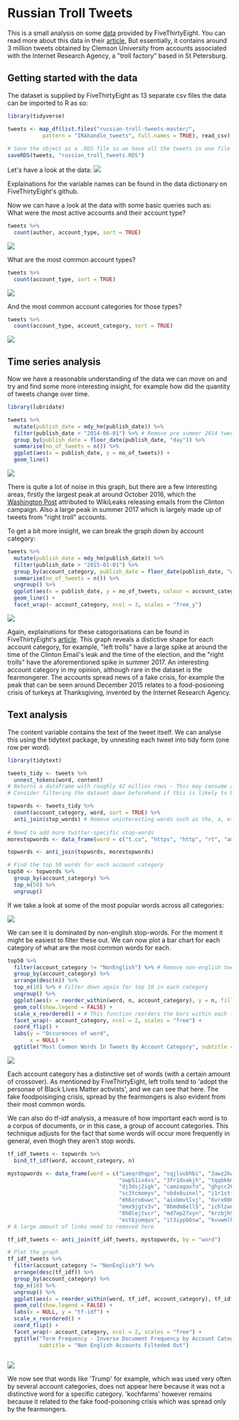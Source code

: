 # Russian Troll Tweets

This is a small analysis on some [data](https://github.com/fivethirtyeight/russian-troll-tweets) provided by FiveThirtyEight.
You can read more about this data in their [article](https://fivethirtyeight.com/features/why-were-sharing-3-million-russian-troll-tweets/),
But essentially, it contains around 3 million tweets obtained by Clemson University from accounts associated with the Internet Research
Agency, a "troll factory" based in St Petersburg.

Getting started with the data
-----------------------------

The dataset is supplied by FiveThirtyEight as 13 separate csv files the data can be imported to R as so:
```r
library(tidyverse)

tweets <- map_df(list.files("russian-troll-tweets-master/",
           pattern = "IRAhandle_tweets", full.names = TRUE), read_csv)
           
# Save the object as a .RDS file so we have all the tweets in one file for the future          
saveRDS(tweets, "russian_troll_tweets.RDS")
```
Let's have a look at the data:
![](https://github.com/TimHoare/tidytuesday/blob/master/images/trolltweetsimg1.png)

Explainations for the variable names can be found in the data dictionary on FiveThirtyEight's github. 

Now we can have a look at the data with some basic queries such as:\
What were the most active accounts and their account type?

```r
tweets %>%
  count(author, account_type, sort = TRUE)
```
![](https://github.com/TimHoare/tidytuesday/blob/master/images/trolltweetsimg2.png)

What are the most common account types?
```r
tweets %>%
  count(account_type, sort = TRUE)
```
![](https://github.com/TimHoare/tidytuesday/blob/master/images/trolltweetsimg3.png)

And the most common account categories for those types?
```r
tweets %>%
  count(account_type, account_category, sort = TRUE)
```
![](https://github.com/TimHoare/tidytuesday/blob/master/images/trolltweetsimg4.png)

Time series analysis
------------------

Now we have a reasonable understanding of the data we can move on and try and find some more interesting insight, for example
how did the quantity of tweets change over time.

```r
library(lubridate)

tweets %>%
  mutate(publish_date = mdy_hm(publish_date)) %>%
  filter(publish_date > "2014-06-01") %>% # Remove pre summer 2014 tweets
  group_by(publish_date = floor_date(publish_date, "day")) %>%
  summarise(no_of_tweets = n()) %>%
  ggplot(aes(x = publish_date, y = no_of_tweets)) +
  geom_line()
```
![](https://github.com/TimHoare/tidytuesday/blob/master/images/trolltweetsimg6.png)

There is quite a lot of noise in this graph, but there are a few interesting areas, firstly the largest peak at around October
2016, which the [Washington Post](https://www.washingtonpost.com/technology/2018/07/20/russian-operatives-blasted-tweets-ahead-huge-news-day-during-presidential-campaign-did-they-know-what-was-coming/?noredirect=on&utm_term=.20ee1040f1d1)
attributed to WikiLeaks releasing emails from the Clinton campaign. Also a large peak in summer 2017 which is largely made up of 
tweets from "right troll" accounts.

To get a bit more insight, we can break the graph down by account category: 

```r
tweets %>%
  mutate(publish_date = mdy_hm(publish_date)) %>%
  filter(publish_date > "2015-01-01") %>%
  group_by(account_category, publish_date = floor_date(publish_date, "week")) %>%
  summarise(no_of_tweets = n()) %>%
  ungroup() %>%
  ggplot(aes(x = publish_date, y = no_of_tweets, colour = account_category)) +
  geom_line() +
  facet_wrap(~ account_category, ncol = 3, scales = "free_y")
```
![](https://github.com/TimHoare/tidytuesday/blob/master/images/facetedlinegraph.png)

Again, explainations for these catogorisations can be found in FiveThirtyEight's [article](https://fivethirtyeight.com/features/why-were-sharing-3-million-russian-troll-tweets/).
This graph reveals a distictive shape for each account category, for example, "left trolls" have a large spike at around the time
of the Clinton Email's leak and the time of the election, and the "right trolls" have the aforementioned spike in summer 2017.
An interesting account category in my opinion, although rare in the dataset is the fearmongerer. The accounts spread news of a fake crisis, 
for example the peak that can be seen around December 2015 relates to a food-posioning crisis of turkeys at Thanksgiving, invented
by the Internet Research Agency.

Text analysis
------------

The content variable contains the text of the tweet itself. We can analyse this using the tidytext package, by unnesting each tweet
into tidy form (one row per word).

```r
library(tidytext)

tweets_tidy <- tweets %>%
  unnest_tokens(word, content) 
# Returns a dataframe with roughly 42 million rows - This may consume a lot of memory.
# Consider filtering the dataset down beforehand if this is likely to be an issue.

topwords <- tweets_tidy %>%
  count(account_category, word, sort = TRUE) %>%
  anti_join(stop_words) # Remove uninteresting words such as the, a, etc.
  
# Need to add more twitter-specific stop-words  
morestopwords <- data_frame(word = c("t.co", "https", "http", "rt", "amp")) 

topwords <- anti_join(topwords, morestopwords)

# Find the top 50 words for each account category
top50 <- topwords %>%
  group_by(account_category) %>%
  top_n(50) %>%
  ungroup()

```
If we take a look at some of the most popular words across all categories:

![](https://github.com/TimHoare/tidytuesday/blob/master/images/top50%20words.png)

We can see it is dominated by non-english stop-words. For the moment it might be easiest to filter these out.
We can now plot a bar chart for each category of what are the most common words for each.

```r
top50 %>%
  filter(account_category != "NonEnglish") %>% # Remove non-english tweets
  group_by(account_category) %>%
  arrange(desc(n)) %>%
  top_n(10) %>% # Filter down again for top 10 in each category
  ungroup() %>%
  ggplot(aes(x = reorder_within(word, n, account_category), y = n, fill = account_category)) +
  geom_col(show.legend = FALSE) +
  scale_x_reordered() + # This function reorders the bars within each facet
  facet_wrap(~ account_category, ncol = 2, scales = "free") +
  coord_flip() +
  labs(y = "Occurences of word",
       x = NULL) +
  ggtitle("Most Common Words In Tweets By Account Category", subtitle = "Uninteresting words and non-english accounts filtered out")
```
![](https://github.com/TimHoare/tidytuesday/blob/master/images/MostCommonWords.png)

Each account category has a distinctive set of words (with a certain amount of crossover). As mentioned by FiveThirtyEight, left
trolls tend to 'adopt the personae of Black Lives Matter activists', and we can see that here. The fake foodpoisinging crisis, spread
by the fearmongers is also evident from their most common words.

We can also do tf-idf analysis, a measure of how important each word is to a corpus of documents, or in this case, a group of 
account categories. This technique adjusts for the fact that some words will occur more frequently in general, even thogh they 
aren't stop words.

```r
tf_idf_tweets <- topwords %>%
  bind_tf_idf(word, account_category, n)  

mystopwords <- data_frame(word = c("iaeqrdhqpo", "sqjlvubhbi", "3awz2kwj5k", "uvjmw3ybii", "astirkb3e2",
                                   "owp51ix4vs", "3fr1dxakjh", "tqqbk6myee", "wdvm8zhf9r", "iaigyd28p2", 
                                   "dj3dsj2igk", "camzagaxfo", "ghycc26ncs", "5jcz3zfzgr", "mmpoxm8w1e", 
                                   "sc3tcmomyv", "vbdx8uinel", "i1r1stib0c", "vej2jtgj0l", "sa4fo4pwc2", 
                                   "mh6zro6uwc", "aixbmvtlvj", "6vrx086xej", "sam1moore", "line:bizgod",
                                   "emx9jgtv3v", "8bmdm8ell5", "ichlzwqg0y", "1js42r66sy", "1kpxto2hfw", 
                                   "8h0lejtvcr", "md7ep27xyn", "krzbjh9cfm", "mfbjijyl05", "mj4n1lcxvf",
                                   "ectbjumquv", "it3iypb6sw", "kvuwmlhscr"))
# A large amount of links need to removed here

tf_idf_tweets <- anti_join(tf_idf_tweets, mystopwords, by = "word")

# Plot the graph
tf_idf_tweets %>%
  filter(account_category != "NonEnglish") %>%
  arrange(desc(tf_idf)) %>%
  group_by(account_category) %>%
  top_n(10) %>%
  ungroup() %>%
  ggplot(aes(x = reorder_within(word, tf_idf, account_category), tf_idf, fill = account_category)) +
  geom_col(show.legend = FALSE) +
  labs(x = NULL, y = "tf-idf") +
  scale_x_reordered() +
  coord_flip() +
  facet_wrap(~ account_category, ncol = 2, scales = "free") +
  ggtitle("Term Frequency - Inverse Document Frequency by Account Category",
          subtitle = "Non English Accounts Filteded Out")
  
```
![](https://github.com/TimHoare/tidytuesday/blob/master/images/tf_idf_plot.png)

We now see that words like 'Trump' for example, which was used very often by several account categories, does
not appear here because it was not a distinctive word for a specific category. 'kochfarms' however remains because
it related to the fake food-poisoning crisis which was spread only by the fearmongers.






















